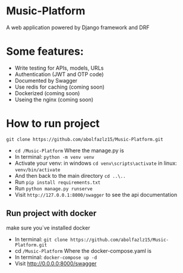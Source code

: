# Music-Platform
A web application powered by Django framework and DRF

# Some features:
- Write testing for APIs, models, URLs
- Authentication (JWT and OTP code)
- Documented by Swagger
- Use redis for caching (coming soon)
- Dockerized (coming soon)
- Useing the nginx (coming soon)

# How to run project
```
git clone https://github.com/abolfazlz15/Music-Platform.git
```

- `cd /Music-Platform` Where the manage.py is
- In terminal: `python -m venv venv`
- Activate your venv: in windows `cd venv\scripts\activate` in linux: `venv/bin/activate`
- And then back to the main directory `cd ..\..`
- Run `pip install requirements.txt`
- Run `python manage.py runserve`
- Visit `http://127.0.0.1:8000/swagger` to see the api documentation
## Run project with docker
make sure you`ve installed docker
- In terminal: `git clone https://github.com/abolfazlz15/Music-Platform.git`
- cd `/Music-Platform` Where the docker-compose.yaml is
- In terminal: `docker-compose up -d`
- Visit http://0.0.0.0:8000/swagger

